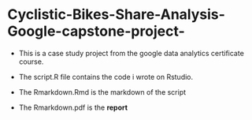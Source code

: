 # Cyclistic-Bikes-Share-Analysis-Google-capstone-project-

- This is a case study project from the google data analytics certificate course.

- The script.R file contains the code i wrote on Rstudio.

- The Rmarkdown.Rmd is the markdown of the script 

- The Rmarkdown.pdf is the **report**


